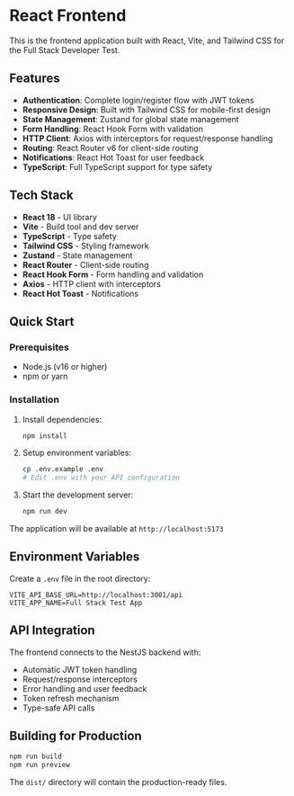 # React Frontend

This is the frontend application built with React, Vite, and Tailwind CSS for the Full Stack Developer Test.

## Features

- **Authentication**: Complete login/register flow with JWT tokens
- **Responsive Design**: Built with Tailwind CSS for mobile-first design
- **State Management**: Zustand for global state management
- **Form Handling**: React Hook Form with validation
- **HTTP Client**: Axios with interceptors for request/response handling
- **Routing**: React Router v6 for client-side routing
- **Notifications**: React Hot Toast for user feedback
- **TypeScript**: Full TypeScript support for type safety

## Tech Stack

- **React 18** - UI library
- **Vite** - Build tool and dev server
- **TypeScript** - Type safety
- **Tailwind CSS** - Styling framework
- **Zustand** - State management
- **React Router** - Client-side routing
- **React Hook Form** - Form handling and validation
- **Axios** - HTTP client with interceptors
- **React Hot Toast** - Notifications

## Quick Start

### Prerequisites

- Node.js (v16 or higher)
- npm or yarn

### Installation

1. Install dependencies:
   ```bash
   npm install
   ```

2. Setup environment variables:
   ```bash
   cp .env.example .env
   # Edit .env with your API configuration
   ```

3. Start the development server:
   ```bash
   npm run dev
   ```

The application will be available at `http://localhost:5173`

## Environment Variables

Create a `.env` file in the root directory:

```env
VITE_API_BASE_URL=http://localhost:3001/api
VITE_APP_NAME=Full Stack Test App
```

## API Integration

The frontend connects to the NestJS backend with:
- Automatic JWT token handling
- Request/response interceptors
- Error handling and user feedback
- Token refresh mechanism
- Type-safe API calls

## Building for Production

```bash
npm run build
npm run preview
```

The `dist/` directory will contain the production-ready files.
